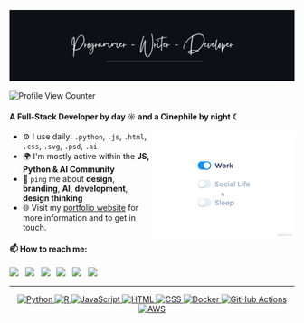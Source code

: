 ![Header](https://raw.githubusercontent.com/qureshisamad/qureshisamad/main/assets/Cover2.png "Header")

![Profile View Counter](https://komarev.com/ghpvc/?username=qureshisamad)
  
#### A Full-Stack Developer by day ☼ and a Cinephile by night ☾
<img src="https://github.com/qureshisamad/qureshisamad/blob/main/assets/life_balance.gif" alt="side Image" align="right" width="250" height="auto" />

- ⚙️ I use daily: `.python`, `.js`, `.html`, `.css`, `.svg`, `.psd`, `.ai`
- 🌍 I'm mostly active within the **JS, Python & AI Community**
- 💬 `ping` me about **design**, **branding**, **AI**, **development**, **design thinking**
- 🌐 Visit my [portfolio website](https://qureshisamad.github.io/) for more information and to get in touch.

  
#### 📫 How to reach me:
  
[<img src="https://github.com/sciencepal/sciencepal/blob/master/assets/discord-round.svg" width="3.5%"/>](https://discord.gg/saq4798)  &nbsp; [<img src="https://img.icons8.com/color/48/000000/twitter.png" width="3.5%"/>](https://twitter.com/saqureshiiiii)  &nbsp; [<img src="https://img.icons8.com/color/48/000000/linkedin.png" width="3.5%"/>](https://www.linkedin.com/in/samad-ali-qureshi-7724ba15a/)  &nbsp; [<img src="https://img.icons8.com/fluent/48/000000/facebook-new.png" width="3.5%"/>](https://www.facebook.com/samad.qureshi99/)  &nbsp; [<img src="https://img.icons8.com/fluent/48/000000/instagram-new.png" width="3.5%"/>](https://www.instagram.com/samad_ali_qureshi/)  &nbsp; <a href="mailto:saq4798@gmail.com"> <img src="https://img.icons8.com/fluent/48/000000/gmail.png" width="3.5%"/>
  
---

<p align="center">
  <a href="https://www.python.org/" target="_blank">
    <img src="https://img.shields.io/badge/Python-%2314354C.svg?style=flat-square&logo=python&logoColor=white" alt="Python">
  </a>
  <a href="https://www.r-project.org/" target="_blank">
    <img src="https://img.shields.io/badge/R-%23276DC3.svg?style=flat-square&logo=R&logoColor=white" alt="R">
  </a>
  <a href="https://www.javascript.com/" target="_blank">
    <img src="https://img.shields.io/badge/JavaScript-%23F7DF1E.svg?style=flat-square&logo=javascript&logoColor=black" alt="JavaScript">
  </a>
  <a href="https://html.com/" target="_blank">
    <img src="https://img.shields.io/badge/HTML-%23E34F26.svg?style=flat-square&logo=html5&logoColor=white" alt="HTML">
  </a>
  <a href="https://www.w3.org/Style/CSS/Overview.en.html" target="_blank">
    <img src="https://img.shields.io/badge/CSS-%231572B6.svg?style=flat-square&logo=css3&logoColor=white" alt="CSS">
  </a>
  <a href="https://www.docker.com/" target="_blank">
    <img src="https://img.shields.io/badge/Docker-%232496ED.svg?style=flat-square&logo=docker&logoColor=white" alt="Docker">
  </a>
  <a href="https://github.com/features/actions" target="_blank">
    <img src="https://img.shields.io/badge/GitHub%20Actions-%232671E5.svg?style=flat-square&logo=github-actions&logoColor=white" alt="GitHub Actions">
  </a>
  <a href="https://aws.amazon.com/" target="_blank">
    <img src="https://img.shields.io/badge/AWS-%23FF9900.svg?style=flat-square&logo=amazon-aws&logoColor=white" alt="AWS">
  </a>
</p>

  

